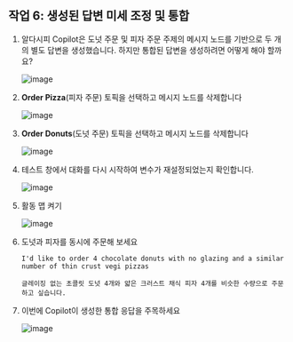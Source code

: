 ## 작업 6: 생성된 답변 미세 조정 및 통합

1. 알다시피 Copilot은 도넛 주문 및 피자 주문 주제의 메시지 노드를 기반으로 두 개의 별도 답변을 생성했습니다. 하지만 통합된 답변을 생성하려면 어떻게 해야 할까요?

   ![image](https://github.com/user-attachments/assets/422de4a5-a2e9-4bd7-a86d-4fdda64ebff3)

2. **Order Pizza**(피자 주문) 토픽을 선택하고 메시지 노드를 삭제합니다

   ![image](https://github.com/user-attachments/assets/c5cc4d04-b991-49b6-8737-8e23fc1c8aa7)


3. **Order Donuts**(도넛 주문) 토픽을 선택하고 메시지 노드를 삭제합니다

   ![image](https://github.com/user-attachments/assets/72b050df-0e87-4a0f-853b-9824fcc9c80b)


4. 테스트 창에서 대화를 다시 시작하여 변수가 재설정되었는지 확인합니다.

   ![image](https://github.com/user-attachments/assets/7a0346af-dd0f-4931-adef-417b99591c51)

5. 활동 맵 켜기

   ![image](https://github.com/user-attachments/assets/73d3d7eb-a3d0-4004-bdec-b4a6c1884cd2)


6. 도넛과 피자를 동시에 주문해 보세요

   ```
   I'd like to order 4 chocolate donuts with no glazing and a similar number of thin crust vegi pizzas
   ```
   ```
   글레이징 없는 초콜릿 도넛 4개와 얇은 크러스트 채식 피자 4개를 비슷한 수량으로 주문하고 싶습니다.
   ```

7. 이번에 Copilot이 생성한 통합 응답을 주목하세요

   ![image](https://github.com/user-attachments/assets/2a7a2eca-a5ec-4952-8603-5182ae3a8ff1)


